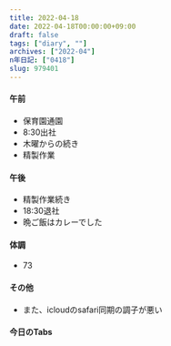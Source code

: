 ```yaml
---
title: 2022-04-18
date: 2022-04-18T00:00:00+09:00
draft: false
tags: ["diary", ""]
archives: ["2022-04"]
n年日記: ["0418"]
slug: 979401
---
```

#### 午前
- 保育園通園
- 8:30出社
- 木曜からの続き
- 精製作業
#### 午後
- 精製作業続き
- 18:30退社
- 晩ご飯はカレーでした
#### 体調
- 73
#### その他
- また、icloudのsafari同期の調子が悪い
#### 今日のTabs
